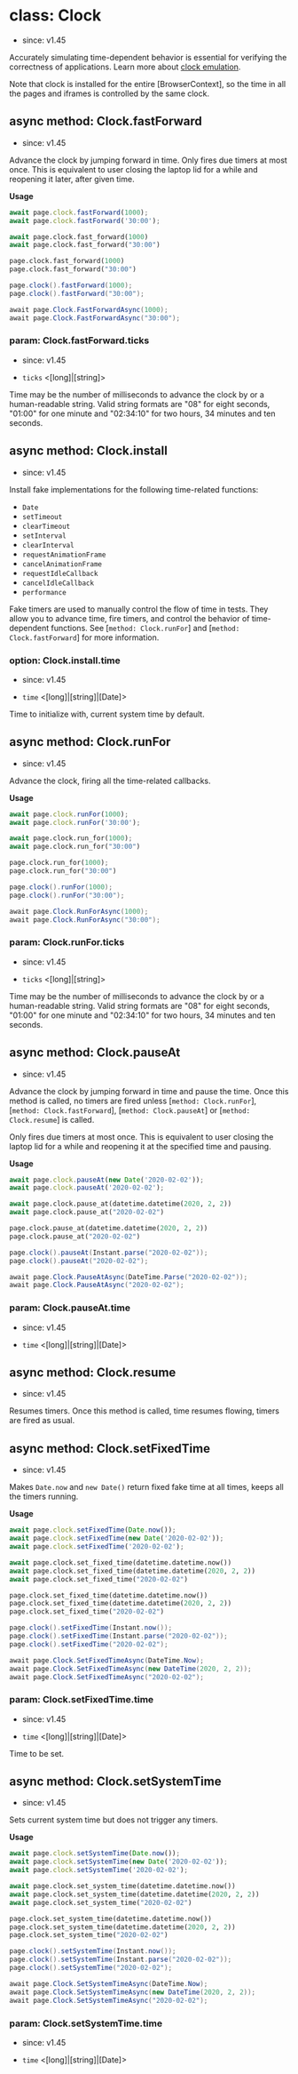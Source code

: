 # class: Clock
* since: v1.45

Accurately simulating time-dependent behavior is essential for verifying the correctness of applications. Learn more about [clock emulation](../clock.md).

Note that clock is installed for the entire [BrowserContext], so the time
in all the pages and iframes is controlled by the same clock.

## async method: Clock.fastForward
* since: v1.45

Advance the clock by jumping forward in time. Only fires due timers at most once. This is equivalent to user closing the laptop lid for a while and
reopening it later, after given time.

**Usage**

```js
await page.clock.fastForward(1000);
await page.clock.fastForward('30:00');
```

```python async
await page.clock.fast_forward(1000)
await page.clock.fast_forward("30:00")
```

```python sync
page.clock.fast_forward(1000)
page.clock.fast_forward("30:00")
```

```java
page.clock().fastForward(1000);
page.clock().fastForward("30:00");
```

```csharp
await page.Clock.FastForwardAsync(1000);
await page.Clock.FastForwardAsync("30:00");
```

### param: Clock.fastForward.ticks
* since: v1.45
- `ticks` <[long]|[string]>

Time may be the number of milliseconds to advance the clock by or a human-readable string. Valid string formats are "08" for eight seconds, "01:00" for one minute and "02:34:10" for two hours, 34 minutes and ten seconds.

## async method: Clock.install
* since: v1.45

Install fake implementations for the following time-related functions:

* `Date`
* `setTimeout`
* `clearTimeout`
* `setInterval`
* `clearInterval`
* `requestAnimationFrame`
* `cancelAnimationFrame`
* `requestIdleCallback`
* `cancelIdleCallback`
* `performance`

Fake timers are used to manually control the flow of time in tests. They allow you to advance time, fire timers, and control the behavior of time-dependent functions. See [`method: Clock.runFor`] and [`method: Clock.fastForward`] for more information.

### option: Clock.install.time
* since: v1.45
- `time` <[long]|[string]|[Date]>

Time to initialize with, current system time by default.

## async method: Clock.runFor
* since: v1.45

Advance the clock, firing all the time-related callbacks.

**Usage**

```js
await page.clock.runFor(1000);
await page.clock.runFor('30:00');
```

```python async
await page.clock.run_for(1000);
await page.clock.run_for("30:00")
```

```python sync
page.clock.run_for(1000);
page.clock.run_for("30:00")
```

```java
page.clock().runFor(1000);
page.clock().runFor("30:00");
```

```csharp
await page.Clock.RunForAsync(1000);
await page.Clock.RunForAsync("30:00");
```

### param: Clock.runFor.ticks
* since: v1.45
- `ticks` <[long]|[string]>

Time may be the number of milliseconds to advance the clock by or a human-readable string. Valid string formats are "08" for eight seconds, "01:00" for one minute and "02:34:10" for two hours, 34 minutes and ten seconds.


## async method: Clock.pauseAt
* since: v1.45

Advance the clock by jumping forward in time and pause the time. Once this method is called, no timers
are fired unless [`method: Clock.runFor`], [`method: Clock.fastForward`], [`method: Clock.pauseAt`] or [`method: Clock.resume`] is called.

Only fires due timers at most once.
This is equivalent to user closing the laptop lid for a while and reopening it at the specified time and
pausing.

**Usage**

```js
await page.clock.pauseAt(new Date('2020-02-02'));
await page.clock.pauseAt('2020-02-02');
```

```python async
await page.clock.pause_at(datetime.datetime(2020, 2, 2))
await page.clock.pause_at("2020-02-02")
```

```python sync
page.clock.pause_at(datetime.datetime(2020, 2, 2))
page.clock.pause_at("2020-02-02")
```

```java
page.clock().pauseAt(Instant.parse("2020-02-02"));
page.clock().pauseAt("2020-02-02");
```

```csharp
await page.Clock.PauseAtAsync(DateTime.Parse("2020-02-02"));
await page.Clock.PauseAtAsync("2020-02-02");
```

### param: Clock.pauseAt.time
* since: v1.45
- `time` <[long]|[string]|[Date]>


## async method: Clock.resume
* since: v1.45

Resumes timers. Once this method is called, time resumes flowing, timers are fired as usual.

## async method: Clock.setFixedTime
* since: v1.45

Makes `Date.now` and `new Date()` return fixed fake time at all times,
keeps all the timers running.

**Usage**

```js
await page.clock.setFixedTime(Date.now());
await page.clock.setFixedTime(new Date('2020-02-02'));
await page.clock.setFixedTime('2020-02-02');
```

```python async
await page.clock.set_fixed_time(datetime.datetime.now())
await page.clock.set_fixed_time(datetime.datetime(2020, 2, 2))
await page.clock.set_fixed_time("2020-02-02")
```

```python sync
page.clock.set_fixed_time(datetime.datetime.now())
page.clock.set_fixed_time(datetime.datetime(2020, 2, 2))
page.clock.set_fixed_time("2020-02-02")
```

```java
page.clock().setFixedTime(Instant.now());
page.clock().setFixedTime(Instant.parse("2020-02-02"));
page.clock().setFixedTime("2020-02-02");
```

```csharp
await page.Clock.SetFixedTimeAsync(DateTime.Now);
await page.Clock.SetFixedTimeAsync(new DateTime(2020, 2, 2));
await page.Clock.SetFixedTimeAsync("2020-02-02");
```

### param: Clock.setFixedTime.time
* since: v1.45
- `time` <[long]|[string]|[Date]>

Time to be set.

## async method: Clock.setSystemTime
* since: v1.45

Sets current system time but does not trigger any timers.

**Usage**

```js
await page.clock.setSystemTime(Date.now());
await page.clock.setSystemTime(new Date('2020-02-02'));
await page.clock.setSystemTime('2020-02-02');
```

```python async
await page.clock.set_system_time(datetime.datetime.now())
await page.clock.set_system_time(datetime.datetime(2020, 2, 2))
await page.clock.set_system_time("2020-02-02")
```

```python sync
page.clock.set_system_time(datetime.datetime.now())
page.clock.set_system_time(datetime.datetime(2020, 2, 2))
page.clock.set_system_time("2020-02-02")
```

```java
page.clock().setSystemTime(Instant.now());
page.clock().setSystemTime(Instant.parse("2020-02-02"));
page.clock().setSystemTime("2020-02-02");
```

```csharp
await page.Clock.SetSystemTimeAsync(DateTime.Now);
await page.Clock.SetSystemTimeAsync(new DateTime(2020, 2, 2));
await page.Clock.SetSystemTimeAsync("2020-02-02");
```

### param: Clock.setSystemTime.time
* since: v1.45
- `time` <[long]|[string]|[Date]>
